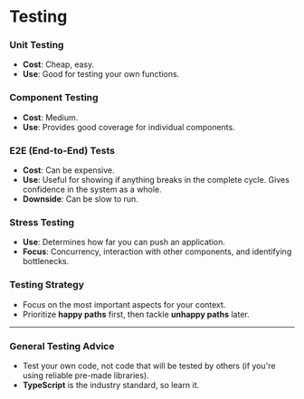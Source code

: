 # Testing

### Unit Testing

- **Cost**: Cheap, easy.
- **Use**: Good for testing your own functions.

### Component Testing

- **Cost**: Medium.
- **Use**: Provides good coverage for individual components.

### E2E (End-to-End) Tests

- **Cost**: Can be expensive.
- **Use**: Useful for showing if anything breaks in the complete cycle. Gives confidence in the system as a whole.
- **Downside**: Can be slow to run.

### Stress Testing

- **Use**: Determines how far you can push an application.
- **Focus**: Concurrency, interaction with other components, and identifying bottlenecks.

### Testing Strategy

- Focus on the most important aspects for your context.
- Prioritize **happy paths** first, then tackle **unhappy paths** later.

---

### General Testing Advice

- Test your own code, not code that will be tested by others (if you're using reliable pre-made libraries).
- **TypeScript** is the industry standard, so learn it.
